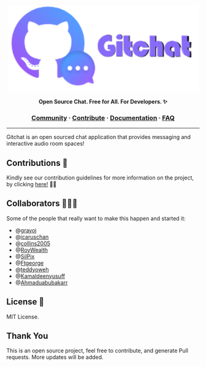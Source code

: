 <a href="https://gitchat.app"><p align="center">
<img width="500" src="Gitchat.png"/>
</a>
<p align="center">
<b>Open Source Chat. Free for All. For Developers. ✨</b>
</p>

<h3 align="center">
  <a href="">Community</a>
  <span> · </span>
  <a href="">Contribute</a>
  <span> · </span>
  <a href="">Documentation</a>
  <span> · </span>
  <a href="">FAQ</a>
</h3>

---

Gitchat is an open sourced chat application that provides messaging and interactive audio room spaces!

## Contributions 🎯

Kindly see our contribution guidelines for more information on the project, by clicking <a href="https://github.com/">here!</a> 🐱‍🏍

## Collaborators 👨‍👧‍👧

Some of the people that really want to make this happen and started it:

- @<a href="https://github.com/">grayoj</a>
- @<a href="https://github.com/">icaruschan</a>
- @<a href="https://github.com/">collins2005</a>
- @<a href="https://github.com/">RoyWealth</a>
- @<a href="https://github.com/">SilPix</a>
- @<a href="https://github.com/">Ftgeorge</a>
- @<a href="https://github.com/">teddyoweh</a>
- @<a href="https://github.com/">Kamaldeenyusuff</a>
- @<a href="https://github.com/">Ahmaduabubakarr</a>
	
## License 🔑

MIT License.

## Thank You

This is an open source project, feel free to contribute, and generate Pull requests. More updates will be added.
